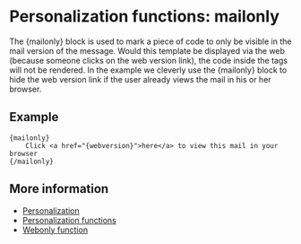 # Personalization functions: mailonly

The {mailonly} block is used to mark a piece of code to only be visible 
in the mail version of the message. Would this template be displayed via 
the web (because someone clicks on the web version link), the code inside 
the tags will not be rendered. In the example we cleverly use the 
{mailonly} block to hide the web version link if the user already views 
the mail in his or her browser.

## Example

    {mailonly}
        Click <a href="{webversion}">here</a> to view this mail in your browser
    {/mailonly}

## More information

* [Personalization](./personalization)
* [Personalization functions](./personalization-functions)
* [Webonly function](./personalization-functions-webonly)
